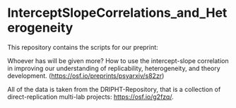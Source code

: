 # InterceptSlopeCorrelations_and_Heterogeneity



This repository contains the scripts for our preprint:

Whoever has will be given more? How to use the intercept-slope correlation in improving our understanding of replicability, heterogeneity, and theory development. (https://osf.io/preprints/psyarxiv/s82zr)

All of the data is taken from the DRIPHT-Repository, that is a collection of direct-replication multi-lab projects: https://osf.io/g2fzq/.
